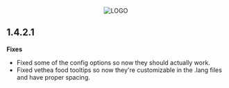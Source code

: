 <p align="center">
  <img src="https://i.imgur.com/NKR7Zhz.png" alt="LOGO"/>
</p>

## 1.4.2.1

**Fixes**
- Fixed some of the config options so now they should actually work.
- Fixed vethea food tooltips so now they're customizable in the .lang files and have proper spacing.
